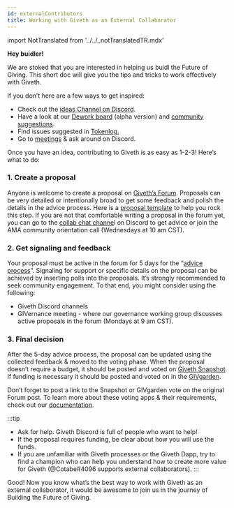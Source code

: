```yaml
---
id: externalContributors
title: Working with Giveth as an External Collaborator
---
```

import NotTranslated from '../../_notTranslatedTR.mdx'

<NotTranslated />

**Hey buidler!**

We are stoked that you are interested in helping us buidl the Future of Giving. This short doc will give you the tips and tricks to work effectively with Giveth. 
 
If you don’t here are a few ways to get inspired: 


* Check out the [ideas Channel on Discord](https://discord.com/channels/679428761438912522/689535474532221030).
* Have a look at our [Dework board](https://app.dework.xyz/test-120/giveth-dapps-v2/view/board-5901) (alpha version) and [community suggestions](https://app.dework.xyz/test-120/giveth-dapps-v2/community).
* Find issues suggested in [Tokenlog.](https://tokenlog.xyz/giveth/roadmap)
* Go to [meetings](https://calendar.google.com/calendar/u/1?cid=Z2l2ZXRoZG90aW9AZ21haWwuY29t) & ask around on Discord.

Once you have an idea, contributing to Giveth is as easy as 1-2-3! Here’s what to do:



### 1. Create a proposal

Anyone is welcome to create a proposal on [Giveth’s Forum](https://forum.giveth.io/). Proposals can be very detailed or intentionally broad to get some feedback and polish the details in the advice process. Here is a [proposal template](https://forum.giveth.io/t/proposal-template/303) to help you rock this step. If you are not that comfortable writing a proposal in the forum yet, you can go to the [collab chat channe](https://discord.com/channels/679428761438912522/990973636603179079)l on Discord to get advice  or join the AMA community orientation call (Wednesdays at 10 am CST). 



### 2. Get signaling and feedback

Your proposal must be active in the forum for 5 days for the “[advice process](./adviceProcess.md#the-advice-process-flow)”. Signaling for support or specific details on the proposal can be achieved by inserting polls into the proposals. It’s strongly recommended to seek community engagement. To that end, you might consider using the following:



* Giveth Discord channels
* GIVernance meeting - where our governance working group discusses active proposals in the forum (Mondays at 9 am CST). 

### 3. Final decision

After the 5-day advice process, the proposal can be updated using the collected feedback & moved to the voting phase. When the proposal doesn’t require a budget, it should be posted and voted on [Giveth Snapshot](http://snapshot.org/#/giv.eth/). If funding is necessary it should be posted and voted on in the [GIVgarden](https://gardens.1hive.org/#/xdai/garden/0xb25f0ee2d26461e2b5b3d3ddafe197a0da677b98). 

Don’t forget to post a link to the Snapshot or GIVgarden vote on the original Forum post. To learn more about these voting apps & their requirements, check out our [documentation](./governanceProcess.md). 


:::tip
* Ask for help. Giveth Discord is full of people who want to help! 
* If the proposal requires funding, be clear about how you will use the funds.
* If you are unfamiliar with Giveth processes or the Giveth Dapp, try to find a champion who can help you understand how to create more value for Giveth (@Cotabe#4096 supports external collaborators).
:::

Good! Now you know what’s the best way to work with Giveth as an external collaborator, it would be awesome to join us in the journey of Building the Future of Giving.